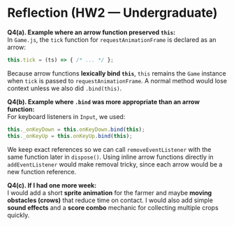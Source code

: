 # Reflection (HW2 — Undergraduate)

**Q4(a). Example where an arrow function preserved `this`:**  
In `Game.js`, the `tick` function for `requestAnimationFrame` is declared as an arrow:
```js
this.tick = (ts) => { /* ... */ };
```
Because arrow functions **lexically bind `this`**, `this` remains the `Game` instance when `tick` is passed to `requestAnimationFrame`. A normal method would lose context unless we also did `.bind(this)`.

**Q4(b). Example where `.bind` was more appropriate than an arrow function:**  
For keyboard listeners in `Input`, we used:
```js
this._onKeyDown = this.onKeyDown.bind(this);
this._onKeyUp = this.onKeyUp.bind(this);
```
We keep exact references so we can call `removeEventListener` with the same function later in `dispose()`. Using inline arrow functions directly in `addEventListener` would make removal tricky, since each arrow would be a new function reference.

**Q4(c). If I had one more week:**  
I would add a short **sprite animation** for the farmer and maybe **moving obstacles (crows)** that reduce time on contact. I would also add simple **sound effects** and a **score combo** mechanic for collecting multiple crops quickly.
